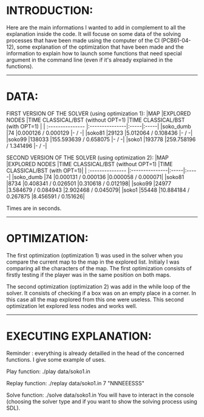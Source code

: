 # INTRODUCTION:
Here are the main informations I wanted to add in complement to all the explanation inside the code.
It will focuse on some data of the solving processes that have been made using the computer of the CI (PCB61-04-12),
some explanation of the optimization that have been made and the information to explain how to launch some functions
that need special argument in the command line (even if it's already explained in the functions).

---

# DATA:
FIRST VERSION OF THE SOLVER (using optimization 1):
|MAP                |EXPLORED NODES             |TIME CLASSICAL/BST (without OPT=1)           |TIME CLASSICAL/BST (with OPT=1) |
| :--------------- |:---------------|:-----|:-----|
|soko_dumb          |74                          |0.000126 / 0.000129                           |- / -|
|soko81             |29123                       |5.012064 / 0.108436                           |- / -|
|soko99             |138033                      |155.593639 / 0.658075                         |- / -|
|soko1               |193778                      |259.758196 / 1.341496                         |- / -|


SECOND VERSION OF THE SOLVER (using optimization 2):
|MAP                 |EXPLORED NODES              |TIME CLASSICAL/BST (without OPT=1)            |TIME CLASSICAL/BST (with OPT=1)|
| :--------------- |:---------------|:-----|:-----|
|soko_dumb           |74                          |0.000131 / 0.000136                           |0.000058 / 0.000071|
|soko81              |8734                        |0.408341 / 0.026501                           |0.310618 / 0.012198|
|soko99              |24977                       |3.584679 / 0.084943                           |2.902468 / 0.045079|
|soko1               |55448                       |10.884184 / 0.267875                          |8.456591 / 0.151626|

Times are in seconds.

---

# OPTIMIZATION:
The first optimization (optimization 1) was used in the solver when you compare the current map to the map in the explored list. 
Initialy I was comparing all the characters of the map. The first optimization consists of firstly testing if the player was in the same position
on both maps.

The second optimization (optimization 2) was add in the while loop of the solver. It consists of checking if a box was on an empty place
in a corner. In this case all the map explored from this one were useless. This second optimization let explored less nodes and works well.

---

# EXECUTING EXPLANATION:
Reminder : everything is already detailled in the head of the concerned functions.
I give some example of uses.

Play function: ./play data/soko1.in

Replay function: ./replay data/soko1.in 7 "NNNEEESSS"

Solve function: ./solve data/soko1.in
You will have to interact in the console (choosing the solver type and if you want to show the solving process using SDL). 

